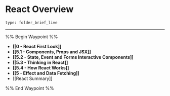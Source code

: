 # React Overview
 
```ccard
type: folder_brief_live
```
 
---

%% Begin Waypoint %%
- **[[0 - React First Look]]**
- **[[5.1 - Components, Props and JSX]]**
- **[[5.2 - State, Event and Forms Interactive Components]]**
- **[[5.3 - Thinking in React]]**
- **[[5.4 - How React Works]]**
- **[[5 - Effect and Data Fetching]]**
- [[React Summary]]

%% End Waypoint %%